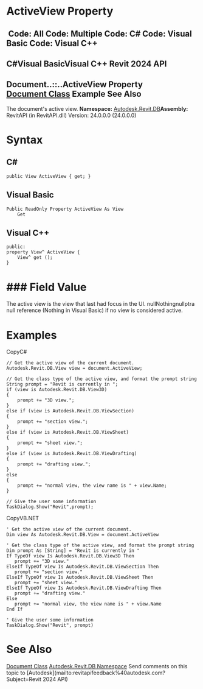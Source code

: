 # ActiveView Property

﻿
 Code: All Code: Multiple Code: C# Code: Visual Basic Code: Visual C++   
---  
C#Visual BasicVisual C++
Revit 2024 API  
---  
Document..::..ActiveView Property   
[Document Class](db03274b-a107-aa32-9034-f3e0df4bb1ec.md "Document Class") Example See Also  
---  
The document's active view.
**Namespace:** [Autodesk.Revit.DB](87546ba7-461b-c646-cbb1-2cb8f5bff8b2.md "Autodesk.Revit.DB Namespace")**Assembly:** RevitAPI (in RevitAPI.dll) Version: 24.0.0.0 (24.0.0.0)
# Syntax
C#  
---  
```text
public View ActiveView { get; }
```
  
Visual Basic  
---  
```text
Public ReadOnly Property ActiveView As View
	Get
```
  
Visual C++  
---  
```text
public:
property View^ ActiveView {
	View^ get ();
}
```
  
# ### Field Value
The active view is the view that last had focus in the UI. nullNothingnullptra null reference (Nothing in Visual Basic) if no view is considered active.
# Examples
CopyC#
```text
// Get the active view of the current document.
Autodesk.Revit.DB.View view = document.ActiveView;

// Get the class type of the active view, and format the prompt string
String prompt = "Revit is currently in ";
if (view is Autodesk.Revit.DB.View3D)
{
    prompt += "3D view.";
}
else if (view is Autodesk.Revit.DB.ViewSection)
{
    prompt += "section view.";
}
else if (view is Autodesk.Revit.DB.ViewSheet)
{
    prompt += "sheet view.";
}
else if (view is Autodesk.Revit.DB.ViewDrafting)
{
    prompt += "drafting view.";
}
else
{
    prompt += "normal view, the view name is " + view.Name;
}

// Give the user some information
TaskDialog.Show("Revit",prompt);
```

CopyVB.NET
```text
' Get the active view of the current document.
Dim view As Autodesk.Revit.DB.View = document.ActiveView

' Get the class type of the active view, and format the prompt string
Dim prompt As [String] = "Revit is currently in "
If TypeOf view Is Autodesk.Revit.DB.View3D Then
   prompt += "3D view."
ElseIf TypeOf view Is Autodesk.Revit.DB.ViewSection Then
   prompt += "section view."
ElseIf TypeOf view Is Autodesk.Revit.DB.ViewSheet Then
   prompt += "sheet view."
ElseIf TypeOf view Is Autodesk.Revit.DB.ViewDrafting Then
   prompt += "drafting view."
Else
   prompt += "normal view, the view name is " + view.Name
End If

' Give the user some information
TaskDialog.Show("Revit", prompt)
```

# See Also
[Document Class](db03274b-a107-aa32-9034-f3e0df4bb1ec.md "Document Class")
[Autodesk.Revit.DB Namespace](87546ba7-461b-c646-cbb1-2cb8f5bff8b2.md "Autodesk.Revit.DB Namespace")
Send comments on this topic to [Autodesk](mailto:revitapifeedback%40autodesk.com?Subject=Revit 2024 API)